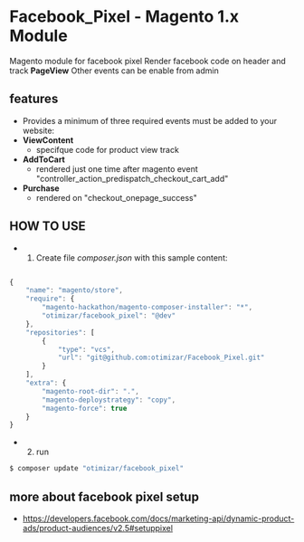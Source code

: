 # Facebook_Pixel - Magento 1.x Module

Magento module for facebook pixel
Render facebook code on header and track **PageView** 
Other events can be enable from admin


## features

- Provides a minimum of three required events must be added to your website:
 - **ViewContent**
   - specifque code for product view track
 - **AddToCart**
   - rendered just one time after magento event "controller_action_predispatch_checkout_cart_add"
 - **Purchase**
   - rendered on "checkout_onepage_success"


## HOW TO USE

- 1. Create file *composer.json* with this sample content:

```javascript

{
    "name": "magento/store",
    "require": {
        "magento-hackathon/magento-composer-installer": "*",
        "otimizar/facebook_pixel": "@dev"
    },
    "repositories": [
        {
            "type": "vcs",
            "url": "git@github.com:otimizar/Facebook_Pixel.git"
        }
    ],
    "extra": {
        "magento-root-dir": ".",
        "magento-deploystrategy": "copy",
        "magento-force": true
    }
}
```

- 2. run 
```bash
$ composer update "otimizar/facebook_pixel"
```

## more about facebook pixel setup

- https://developers.facebook.com/docs/marketing-api/dynamic-product-ads/product-audiences/v2.5#setuppixel


